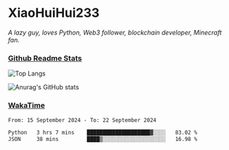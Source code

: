 # XiaoHuiHui233

*A lazy guy, loves Python, Web3 follower, blockchain developer, Minecraft fan.*

### [Github Readme Stats](https://github.com/anuraghazra/github-readme-stats)

![Top Langs](https://github-readme-stats.vercel.app/api/top-langs/?username=XiaoHuiHui233&layout=compact&theme=github_dark)

![Anurag's GitHub stats](https://github-readme-stats.vercel.app/api?username=XiaoHuiHui233&show_icons=true&theme=github_dark)

### [WakaTime](https://wakatime.com)

<!--START_SECTION:waka-->

```txt
From: 15 September 2024 - To: 22 September 2024

Python   3 hrs 7 mins    ████████████████████▓░░░░   83.02 %
JSON     38 mins         ████▒░░░░░░░░░░░░░░░░░░░░   16.98 %
```

<!--END_SECTION:waka-->
